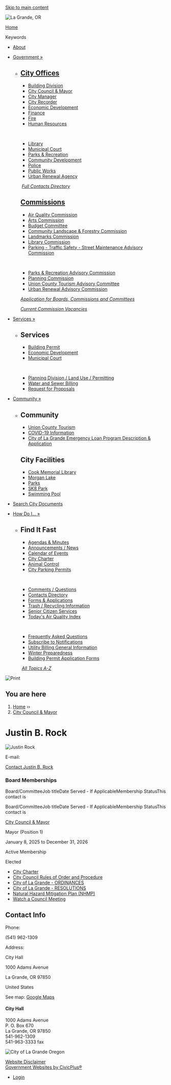 [Skip to main content](https://www.cityoflagrande.org/people/justin-b-rock/)

![La Grande, OR](https://www.cityoflagrande.org/sites/all/themes/custom/sites/lagrandeor/lagrandeor_theme/logo.png)

[Home](https://www.cityoflagrande.org)

Keywords

- [About](https://www.cityoflagrande.org/about)
- [Government »](https://www.cityoflagrande.org/contacts-directory)
  
  - ## [City Offices](https://www.cityoflagrande.org/departments)
    
    - [Building Division](https://www.cityoflagrande.org/building-division)
    - [City Council &amp; Mayor](https://www.cityoflagrande.org/city-council-mayor)
    - [City Manager](https://www.cityoflagrande.org/city-manager)
    - [City Recorder](https://www.cityoflagrande.org/city-recorder)
    - [Economic Development](https://www.cityoflagrande.org/economic-development)
    - [Finance](https://www.cityoflagrande.org/finance)
    - [Fire](https://www.cityoflagrande.org/fire-department)
    - [Human Resources](https://www.cityoflagrande.org/human-resources)
    
     
    
    - [Library](https://cookmemoriallibrary.org)
    - [Municipal Court](https://www.cityoflagrande.org/municipal-court)
    - [Parks &amp; Recreation](https://www.cityoflagrande.org/parks-recreation)
    - [Community Development](https://www.cityoflagrande.org/planning-division)
    - [Police](https://www.cityoflagrande.org/police-department)
    - [Public Works](https://www.cityoflagrande.org/public-works)
    - [Urban Renewal Agency](https://www.cityoflagrande.org/urban-renewal-agency)
    
     [*Full Contacts Directory*](https://www.cityoflagrande.org/contacts-directory)
    
    ## [Commissions](https://www.cityoflagrande.org/commissions)
    
    - [Air Quality Commission](https://www.cityoflagrande.org/air-quality-commission)
    - [Arts Commission](https://www.cityoflagrande.org/arts-commission)
    - [Budget Committee](https://www.cityoflagrande.org/budget-committee)
    - [Community Landscape &amp; Forestry Commission](https://www.cityoflagrande.org/community-landscape-forestry-commission)
    - [Landmarks Commission](https://www.cityoflagrande.org/landmarks-commission)
    - [Library Commission](https://www.cityoflagrande.org/library-commission)
    - [Parking - Traffic Safety - Street Maintenance Advisory Commission](https://www.cityoflagrande.org/parking-traffic-safety-street-maintenance-advisory-commission)
    
     
    
    - [Parks &amp; Recreation Advisory Commission](https://www.cityoflagrande.org/parks-recreation-advisory-commission)
    - [Planning Commission](https://www.cityoflagrande.org/planning-commission)
    - [Union County Tourism Advisory Committee](https://www.cityoflagrande.org/union-county-tourism-advisory-committee)
    - [Urban Renewal Advisory Commission](https://www.cityoflagrande.org/urban-renewal-advisory-commission)
    
    [*Application for Boards, Commissions and Committees*](https://www.cityoflagrande.org/commissions/files/application-boards-commissions-and-committees)
    
    [*Current Commission Vacancies*](https://www.cityoflagrande.org/commissions/pages/current-commission-vacancies)
- [Services »](https://www.cityoflagrande.org/services)
  
  - ## Services
    
    - [Building Permit](https://www.cityoflagrande.org/building-division)
    - [Economic Development](https://www.cityoflagrande.org/economic-development)
    - [Municipal Court](https://www.cityoflagrande.org/municipal-court)
    
     
    
    - [Planning Division / Land Use / Permitting](https://www.cityoflagrande.org/developing-la-grande)
    - [Water and Sewer Billing](https://www.cityoflagrande.org/water-sewer-utility-billing)
    - [Request for Proposals](https://www.cityoflagrande.org/home/news/request-proposals)
- [Community »](https://www.cityoflagrande.org/community)
  
  - ## Community
    
    - [Union County Tourism](https://www.visitunioncounty.org/things-to-do)
    - [COVID-19 Information](https://www.cityoflagrande.org/covid-19-information)
    - [City of La Grande Emergency Loan Program Description &amp; Application](https://www.ignitemybusiness.org/en/blog/read/1301903617/city-of-la-grande-emergency-business-loan-program-accepting-applications)
    
    ## City Facilities
    
    - [Cook Memorial Library](https://cookmemoriallibrary.org)
    - [Morgan Lake](https://www.cityoflagrande.org/parks-recreation/slideshows/morgan-lake)
    - [Parks](https://www.cityoflagrande.org/parks-recreation/pages/parks)
    - [SK8 Park](https://www.cityoflagrande.org/parks-recreation/slideshows/sk8-park)
    - [Swimming Pool](https://www.cityoflagrande.org/aquatics)
- [Search City Documents](https://www.cityoflagrande.org/home/links/search-city-documents)
- [How Do I... »](https://www.cityoflagrande.org/where)
  
  - ## Find It Fast
    
    - [Agendas &amp; Minutes](https://www.cityoflagrande.org/minutes-and-agendas)
    - [Announcements / News](https://www.cityoflagrande.org/node/1/news)
    - [Calendar of Events](https://www.cityoflagrande.org/calendar/month)
    - [City Charter](https://www.cityoflagrande.org/city-council-mayor/files/city-charter)
    - [Animal Control](https://unioncountysheriff.us/?page_id=79)
    - [City Parking Permits](https://www.cityoflagrande.org/municipal-court/pages/city-parking-permits)
    
     
    
    - [Comments / Questions](https://www.cityoflagrande.org/home/webforms/ask-question)
    - [Contacts Directory](https://www.cityoflagrande.org/contacts-directory)
    - [Forms &amp; Applications](https://www.cityoflagrande.org/files)
    - [Trash / Recycling Information](https://www.cityoflagrande.org/about/faq/what-services-are-available-garbage-collection-yard-waste-and-recycling)
    - [Senior Citizen Services](https://www.cityoflagrande.org/about/faq/what-services-are-available-senior-citizens-residing-la-grande)
    - [Today's Air Quality Index](https://www.cityoflagrande.org/air-quality/pages/todays-air-quality-index)
    
     
    
    - [Frequently Asked Questions](https://www.cityoflagrande.org/faqs)
    - [Subscribe to Notifications](https://www.cityoflagrande.org/subscribe)
    - [Utility Billing General Information](https://www.cityoflagrande.org/water-sewer-utility-billing/files/general-utility-billing-information)
    - [Winter Preparedness](https://www.cityoflagrande.org/public-works/files/winter-preparedness)
    - [Building Permit Application Forms](https://www.cityoflagrande.org/building-division/pages/permit-application-forms)
    
     [*All Topics A-Z*](https://www.cityoflagrande.org/where)

![Print](https://www.cityoflagrande.org/sites/all/modules/contrib/print/icons/print_icon.png "Print")

## You are here

1. [Home](https://www.cityoflagrande.org) ››
2. [City Council &amp; Mayor](https://www.cityoflagrande.org/city-council-mayor)

# Justin B. Rock

![Justin Rock](https://www.cityoflagrande.org/sites/g/files/vyhlif6946/f/styles/news_image/public/people/justin_rock_-_position_7.jpg?itok=ifhqBQl8)

E-mail:

[Contact Justin B. Rock](https://www.cityoflagrande.org/user/276/contact)

### Board Memberships

Board/CommitteeJob titleDate Served - If ApplicableMembership StatusThis contact is

Board/CommitteeJob titleDate Served - If ApplicableMembership StatusThis contact is

[City Council &amp; Mayor](https://www.cityoflagrande.org/city-council-mayor)

Mayor (Position 1)

January 8, 2025 to December 31, 2026

Active Membership

Elected

- [City Charter](https://www.cityoflagrande.org/city-council-mayor/files/city-charter)
- [City Council Rules of Order and Procedure](https://www.cityoflagrande.org/city-council-mayor/files/city-council-rules-order-and-procedure)
- [City of La Grande - ORDINANCES](https://www.cityoflagrande.org/city-council-mayor/links/city-la-grande-ordinances)
- [City of La Grande - RESOLUTIONS](https://www.cityoflagrande.org/city-council-mayor/links/city-la-grande-resolutions)
- [Natural Hazard Mitigation Plan (NHMP)](https://www.cityoflagrande.org/public-works/natural-hazard-mitigation-plan-nhmp)
- [Watch a Council Meeting](https://www.cityoflagrande.org/city-council-mayor/links/watch-council-meeting)

## Contact Info

Phone:

(541) 962-1309

Address:

City Hall

1000 Adams Avenue

La Grande, OR 97850

United States

See map: [Google Maps](https://maps.google.com/?q=1000%20Adams%20Avenue%2C%20La%20Grande%2C%20OR%2C%2097850%2C%20us)

#### City Hall

1000 Adams Avenue  
P. O. Box 670  
La Grande, OR 97850  
541-962-1309  
541-963-3333 fax

![City of La Grande Oregon](https://www.cityoflagrande.org/sites/g/files/vyhlif6946/f/namefooter.png)

[Website Disclaimer](https://www.cityoflagrande.org/home/pages/website-disclaimer)  
[Government Websites by CivicPlus®](https://www.civicplus.com)

- [Login](https://www.cityoflagrande.org/user/login?current=node%2F1096)